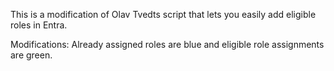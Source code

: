 This is a modification of Olav Tvedts script that lets you easily add eligible roles in Entra.

Modifications: Already assigned roles are blue and eligible role assignments are green.
